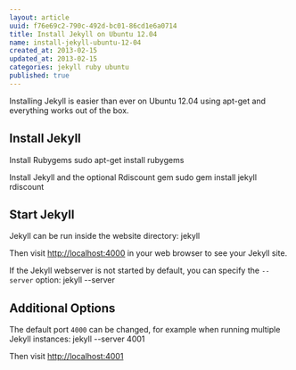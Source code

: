 ```yaml
---
layout: article
uuid: f76e69c2-790c-492d-bc01-86cd1e6a0714
title: Install Jekyll on Ubuntu 12.04
name: install-jekyll-ubuntu-12-04
created_at: 2013-02-15
updated_at: 2013-02-15
categories: jekyll ruby ubuntu
published: true
---
```


Installing Jekyll is easier than ever on Ubuntu 12.04 using apt-get and everything works out of the box.
<!--more--> 

Install Jekyll
----
Install Rubygems
    sudo apt-get install rubygems

Install Jekyll and the optional Rdiscount gem
    sudo gem install jekyll rdiscount

Start Jekyll
----
Jekyll can be run inside the website directory:
    jekyll

Then visit [http://localhost:4000]() in your web browser to see your Jekyll site.

If the Jekyll webserver is not started by default, you can specify the `--server` option:
    jekyll --server

Additional Options
----

The default port `4000` can be changed, for example when running multiple Jekyll instances:
    jekyll --server 4001

Then visit [http://localhost:4001]()

